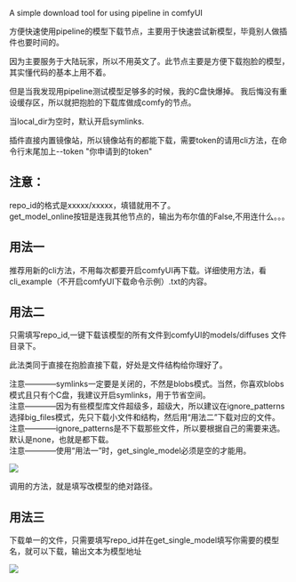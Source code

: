 A simple download tool for using pipeline in comfyUI   


方便快速使用pipeline的模型下载节点，主要用于快速尝试新模型，毕竟别人做插件也要时间的。  

因为主要服务于大陆玩家，所以不用英文了。此节点主要是方便下载抱脸的模型，其实懂代码的基本上用不着。      

但是当我发现用pipeline测试模型足够多的时候，我的C盘快爆掉。  我后悔没有重设缓存区，所以就把抱脸的下载库做成comfy的节点。  

当local_dir为空时，默认开启symlinks.

插件直接内置镜像站，所以镜像站有的都能下载，需要token的请用cli方法，在命令行末尾加上--token "你申请到的token"     

注意：
-----
repo_id的格式是xxxxx/xxxxx，填错就用不了。  
get_model_online按钮是连我其他节点的，输出为布尔值的False,不用连什么。。。  

用法一  
-----
推荐用新的cli方法，不用每次都要开启comfyUI再下载。详细使用方法，看cli_example（不开启comfyUI下载命令示例）.txt的内容。   

用法二
----

只需填写repo_id,一键下载该模型的所有文件到comfyUI的models/diffuses 文件目录下。  

此法类同于直接在抱脸直接下载，好处是文件结构给你理好了。

注意————symlinks一定要是关闭的，不然是blobs模式。当然，你喜欢blobs模式且只有个C盘，我建议开启symlinks，用于节省空间。   
注意————因为有些模型库文件超级多，超级大，所以建议在ignore_patterns 选择big_files模式，先只下载小文件和结构，然后用“用法二”下载对应的文件。    
注意————ignore_patterns是不下载那些文件，所以要根据自己的需要来选。默认是none，也就是都下载。  
注意————使用“用法一”时，get_single_model必须是空的才能用。

 ![](https://github.com/smthemex/ComfyUI_Pipeline_Tool/blob/main/example1.png)

调用的方法，就是填写改模型的绝对路径。

用法三
----
下载单一的文件，只需要填写repo_id并在get_single_model填写你需要的模型名，就可以下载，输出文本为模型地址  

![](https://github.com/smthemex/ComfyUI_Pipeline_Tool/blob/main/example2.png)


